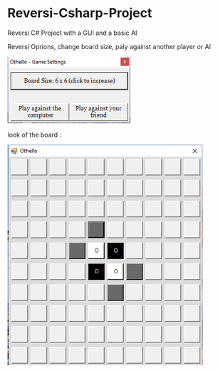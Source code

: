 # Reversi-Csharp-Project
Reversi C# Project with a GUI and a basic AI

Reversi Oprions, change board size, paly against another player or AI

![alt tag](https://raw.githubusercontent.com/Arturiko/Reversi-Csharp-Project/master/ReversiOptions.png)


look of the board :


![alt tag](https://raw.githubusercontent.com/Arturiko/Reversi-Csharp-Project/master/ReversiBoard.png)
